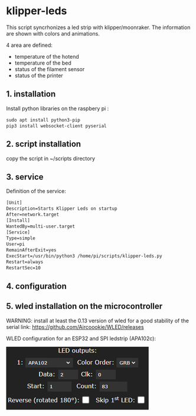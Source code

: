 # klipper-leds
This script syncrhonizes a led strip with klipper/moonraker.
The information are shown with colors and animations.

4 area are defined:
- temperature of the hotend
- temperature of the bed
- status of the filament sensor
- status of the printer

## 1. installation

Install python libraries on the raspbery pi :
```
sudo apt install python3-pip
pip3 install websocket-client pyserial
```

## 2. script installation
copy the script in ~/scripts directory

## 3. service
Definition of the service:

```
[Unit]
Description=Starts Klipper Leds on startup
After=network.target
[Install]
WantedBy=multi-user.target
[Service]
Type=simple
User=pi
RemainAfterExit=yes
ExecStart=/usr/bin/python3 /home/pi/scripts/klipper-leds.py
Restart=always
RestartSec=10
```

## 4. configuration

## 5. wled installation on the microcontroller
WARNING: install at least the 0.13 version of wled for a good stability of the serial link:
https://github.com/Aircoookie/WLED/releases

WLED configuration for an ESP32 and SPI ledstrip (APA102c):

![WLED configuration](wled.png)